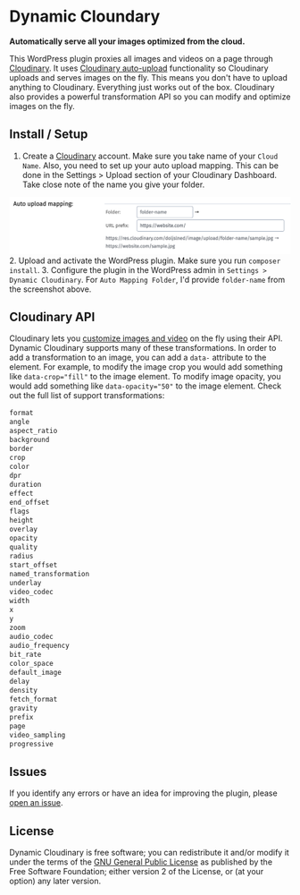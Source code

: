 # Dynamic Cloundary

__Automatically serve all your images optimized from the cloud.__

This WordPress plugin proxies all images and videos on a page through [Cloudinary](https://cloudinary.com/). It uses [Cloudinary auto-upload](https://cloudinary.com/documentation/fetch_remote_images#auto_upload_remote_resources) functionality so Cloudinary uploads and serves images on the fly. This means you don't have to upload anything to Cloudinary. Everything just works out of the box. Cloudinary also provides a powerful transformation API so you can modify and optimize images on the fly.

## Install / Setup

1. Create a [Cloudinary](https://cloudinary.com) account. Make sure you take name of your `Cloud Name`. Also, you need to set up your auto upload mapping. This can be done in the Settings > Upload section of your Cloudinary Dashboard. Take close note of the name you give your folder.

![Auto mapping Cloudinary](./screenshots/auto-mapping.png)
2. Upload and activate the WordPress plugin. Make sure you run `composer install`.
3. Configure the plugin in the WordPress admin in `Settings > Dynamic Cloudinary`. For `Auto Mapping Folder`, I'd provide `folder-name` from the screenshot above.

## Cloudinary API

Cloudinary lets you [customize images and video](https://cloudinary.com/documentation/image_transformations) on the fly using their API. Dynamic Cloudinary supports many of these transformations. In order to add a transformation to an image, you can add a `data-` attribute to the element. For example, to modify the image crop you would add something like `data-crop="fill"` to the image element. To modify image opacity, you would add something like `data-opacity="50"` to the image element. Check out the full list of support transformations:

```
format
angle
aspect_ratio
background
border
crop
color
dpr
duration
effect
end_offset
flags
height
overlay
opacity
quality
radius
start_offset
named_transformation
underlay
video_codec
width
x
y
zoom
audio_codec
audio_frequency
bit_rate
color_space
default_image
delay
density
fetch_format
gravity
prefix
page
video_sampling
progressive
```

## Issues

If you identify any errors or have an idea for improving the plugin, please [open an issue](https://github.com/tlovett1/dynamic-cloudinary/issues?state=open).

## License

Dynamic Cloudinary is free software; you can redistribute it and/or modify it under the terms of the [GNU General Public License](http://www.gnu.org/licenses/gpl-2.0.html) as published by the Free Software Foundation; either version 2 of the License, or (at your option) any later version.
